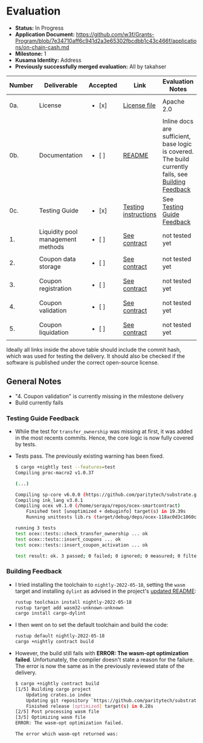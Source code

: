 # Evaluation

- **Status:** In Progress
- **Application Document:** https://github.com/w3f/Grants-Program/blob/7e34710aff6c941d2a3e65302fbcdbb1c43c466f/applications/on-chain-cash.md
- **Milestone:** 1
- **Kusama Identity:** Address
- **Previously successfully merged evaluation:** All by takahser

| Number | Deliverable | Accepted | Link | Evaluation Notes |
| ------ | ----------- | -------- | ---- |----------------- |
| 0a. | License | <ul><li>[x] </li></ul> | [License file](https://github.com/bsn-si/ocex-smartcontract/blob/f9d3dc4ec01c713f35df9e4af410c722b9344f64/LICENSE) |  Apache 2.0 |
| 0b. | Documentation | <ul><li>[ ] </li></ul> | [README](https://github.com/bsn-si/ocex-smartcontract/tree/7946707a23ab9a7c95baeb9d3d9f8c34baee9b6b#how-to) | Inline docs are sufficient, base logic is covered. The build currently fails, see [Building Feedback](#building-feedback) |
| 0c. | Testing Guide | <ul><li>[x] </li></ul> | [Testing instructions](https://github.com/bsn-si/ocex-smartcontract/tree/7946707a23ab9a7c95baeb9d3d9f8c34baee9b6b#compile--run-tests) | See [Testing Guide Feedback](#testing-guide-feedback) |
| 1. | Liquidity pool management methods | <ul><li>[ ] </li></ul> | [See contract](https://github.com/bsn-si/ocex-smartcontract/blob/7946707a23ab9a7c95baeb9d3d9f8c34baee9b6b/lib.rs#L219) |  not tested yet |  
| 2. | Coupon data storage | <ul><li>[ ] </li></ul> | [See contract](https://github.com/bsn-si/ocex-smartcontract/blob/7946707a23ab9a7c95baeb9d3d9f8c34baee9b6b/lib.rs#L60) |  not tested yet |  
| 3. | Coupon registration | <ul><li>[ ] </li></ul> | [See contract](https://github.com/bsn-si/ocex-smartcontract/blob/7946707a23ab9a7c95baeb9d3d9f8c34baee9b6b/lib.rs#L97) |  not tested yet |
| 4. | Coupon validation | <ul><li>[ ] </li></ul> | [See contract](https://github.com/bsn-si/ocex-smartcontract/blob/f9d3dc4ec01c713f35df9e4af410c722b9344f64/lib.rs#L263) | not tested yet |  
| 5. | Coupon liquidation | <ul><li>[ ] </li></ul> | [See contract](https://github.com/bsn-si/ocex-smartcontract/blob/7946707a23ab9a7c95baeb9d3d9f8c34baee9b6b/lib.rs#L236)  | not tested yet | 


Ideally all links inside the above table should include the commit hash,
which was used for testing the delivery. It should also be checked if the software is published under the correct open-source license.

## General Notes

- "4. Coupon validation" is currently missing in the milestone delivery
- Build currently fails

### Testing Guide Feedback

- While the test for `transfer_ownership` was missing at first, it was added in the most recents commits. Hence, the core logic is now fully covered by tests.

- Tests pass. The previously existing warning has been fixed.
    ```bash
    $ cargo +nightly test --features=test
    Compiling proc-macro2 v1.0.37

    (...)

    Compiling sp-core v6.0.0 (https://github.com/paritytech/substrate.git?branch=master#1b57cff6)
    Compiling ink_lang v3.0.1
    Compiling ocex v0.1.0 (/home/seraya/repos/ocex-smartcontract)
        Finished test [unoptimized + debuginfo] target(s) in 19.39s
        Running unittests lib.rs (target/debug/deps/ocex-118ac0d3c1060c34)

    running 3 tests
    test ocex::tests::check_transfer_ownership ... ok
    test ocex::tests::insert_coupons ... ok
    test ocex::tests::insert_coupon_activation ... ok

    test result: ok. 3 passed; 0 failed; 0 ignored; 0 measured; 0 filtered out; finished in 0.01s
    ```

### Building Feedback

- I tried installing the toolchain to `nightly-2022-05-18`, setting the `wasm` target and installing `dylint` as advised in the project's [updated README](https://github.com/bsn-si/ocex-smartcontract/tree/0d5860a10044acfdcaf14838a15eba683514095f#resolve-common-errors):

    ```bash
    rustup toolchain install nightly-2022-05-18
    rustup target add wasm32-unknown-unknown
    cargo install cargo-dylint
    ```

- I then went on to set the default toolchain and build the code:

    ```bash
    rustup default nightly-2022-05-18
    cargo +nightly contract build
    ```

- However, the build still fails with **ERROR: The wasm-opt optimization failed**. Unfortunately, the compiler doesn't state a reason for the failure. The error is now the same as in the previously reviewed state of the delivery.

    ```bash
    $ cargo +nightly contract build
    [1/5] Building cargo project
        Updating crates.io index
        Updating git repository `https://github.com/paritytech/substrate.git`
        Finished release [optimized] target(s) in 0.28s
    [2/5] Post processing wasm file
    [3/5] Optimizing wasm file
    ERROR: The wasm-opt optimization failed.

    The error which wasm-opt returned was: 
    ```
